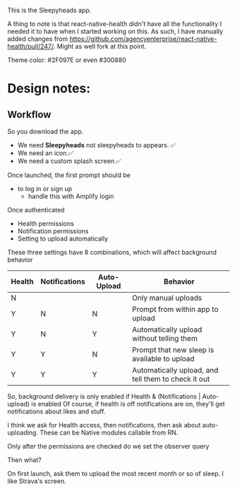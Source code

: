 This is the Sleepyheads app.

A thing to note is that react-native-health didn't have all the functionality I needed it to have when I started working on this.
As such, I have manually added changes from https://github.com/agencyenterprise/react-native-health/pull/247/.
Might as well fork at this point.

Theme color: #2F097E or even #300880

# Design notes:

## Workflow 
So you download the app.
* We need **Sleepyheads** not sleepyheads to appears. ✅
* We need an icon.✅
* We need a custom splash screen.✅
  
Once launched, the first prompt should be 
* to log in or sign up
  * handle this with Amplify login

Once authenticated
* Health permissions
* Notification permissions
* Setting to upload automatically

These three settings have 8 combinations, which will affect background behavior

| Health | Notifications | Auto-Upload | Behavior                                            | 
|--------|---------------|-------------|-----------------------------------------------------|
| N      |               |             | Only manual uploads                                 |   
| Y      | N             | N           | Prompt from within app to upload                    |   
| Y      | N             | Y           | Automatically upload without telling them           |   
| Y      | Y             | N           | Prompt that new sleep is available to upload        |   
| Y      | Y             | Y           | Automatically upload, and tell them to check it out |   

So, background delivery is only enabled if Health & (Notifications | Auto-upload) is enabled
Of course, if health is off notifications are on, they'll get notifications about likes and stuff.

I think we ask for Health access, then notifications, then ask about auto-uploading.
These can be Native modules callable from RN.

Only after the permissions are checked do we set the observer query

Then what? 

On first launch, ask them to upload the most recent month or so of sleep. I like Strava's screen.


